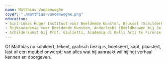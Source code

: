 ```yaml
---
name: Matthias Vandenweghe
cover: "./matthias-vandenweghe.png"
education:
- Sint-Lukas Hoger Instituut voor Beeldende Kunsten, Brussel (Schilderkunst bij Maurice Van Saene, Zeefdruk bij Gilbert Zavels)
- Rijksacademie voor Beeldende Kunsten, Anderlecht (Beeldhouwen bij Jo Deblick, Bronsgieten bij Roland Monteyne)
- Schilderkunst bij Prof. Giulietti, Academia di Belli Arti te Firenze.
---
```

Of Matthias nu schildert, tekent, grafisch bezig is, boetseert, kapt, plaastert, last of een meubel onwerpt; van alles wat hij aanraakt wil hij het verhaal kennen en doorgeven.